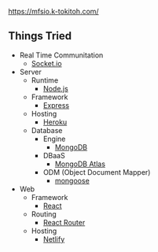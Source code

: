 https://mfsio.k-tokitoh.com/

## Things Tried

- Real Time Communitation
  - [Socket.io](https://socket.io/)
- Server
  - Runtime
    - [Node.js](https://nodejs.org/)
  - Framework
    - [Express](https://expressjs.com/)
  - Hosting
    - [Heroku](https://www.heroku.com/home)
  - Database
    - Engine
      - [MongoDB](https://www.mongodb.com/)
    - DBaaS
      - [MongoDB Atlas](https://www.mongodb.com/cloud/atlas)
    - ODM (Object Document Mapper)
      - [mongoose](https://mongoosejs.com/)
- Web
  - Framework
    - [React](https://reactjs.org/)
  - Routing
    - [React Router](https://reactrouter.com/)
  - Hosting
    - [Netlify](https://www.netlify.com/)
